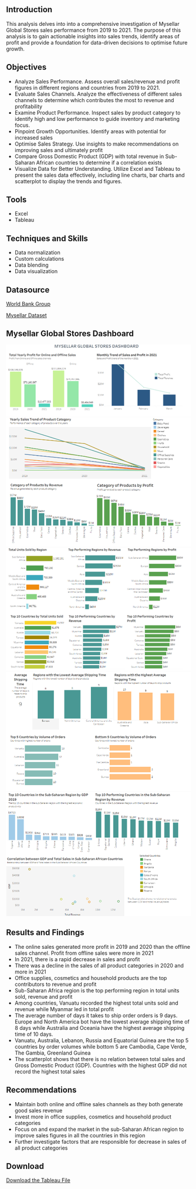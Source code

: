 ## Introduction

This analysis delves into into a comprehensive investigation of Mysellar Global Stores sales performance from 2019 to 2021. The purpose of this analysis is to gain actionable insights into sales trends, identify areas of profit and provide a foundation for data-driven decisions to optimise future growth.

## Objectives

- Analyze Sales Performance. Assess overall sales/revenue and profit figures in different regions and countries from 2019 to 2021.
- Evaluate Sales Channels. Analyze the effectiveness of different sales channels to determine which contributes the most to revenue and profitability
- Examine Product Performance. Inspect sales by product category to identify high and low performance to guide inventory and marketing focus.
- Pinpoint Growth Opportunities. Identify areas with potential for increased sales
- Optimise Sales Strategy. Use insights to make recommendations on improving sales and ultimately profit
- Compare Gross Domestic Product (GDP) with total revenue in Sub-Saharan African countries to determine if a correlation exists
-	Visualize Data for Better Understanding. Utilize Excel and Tableau to present the sales data effectively, including line charts, bar charts and scatterplot to display the trends and figures.
  
## Tools
- Excel
- Tableau
  
## Techniques and Skills
-	Data normalization
-	Custom calculations
-	Data blending 
-	Data visualization

## Datasource
<a href = "https://data.worldbank.org/indicator/NY.GDP.MKTP.CD?end=2021&locations=ZG&start=2019"> World Bank Group </a>

<a href = "https://github.com/BankeKayode/demo-Mysellar-Global-Stores-Sales-Analysis/blob/main/assets/Mysellar%20Global%20Sales%20Dataset.xlsx"> Mysellar Dataset <a/>

## Mysellar Global Stores Dashboard
![Dashboard 1](https://github.com/BankeKayode/demo-Mysellar-Global-Stores-Sales-Analysis/blob/main/assets/View%201.png)
![Dashboard 2](https://github.com/BankeKayode/demo-Mysellar-Global-Stores-Sales-Analysis/blob/main/assets/View%202.png)
![Dashboard 3](https://github.com/BankeKayode/demo-Mysellar-Global-Stores-Sales-Analysis/blob/main/assets/View%203.png)
![Dashboard 4](https://github.com/BankeKayode/demo-Mysellar-Global-Stores-Sales-Analysis/blob/main/assets/View%204.png)
![Dashboard 5](https://github.com/BankeKayode/demo-Mysellar-Global-Stores-Sales-Analysis/blob/main/assets/View%205.png)

## Results and Findings
-	The online sales generated more profit in 2019 and 2020 than the offline sales channel. Profit from offline sales were more in 2021
-	In 2021, there is a rapid decrease in sales and profit
-	There was a decline in the sales of all product categories in 2020 and more in 2021
-	Office supplies, cosmetics and household products are the top contributors to revenue and profit
-	Sub-Saharan Africa region is the top performing region in total units sold, revenue and profit
-	Among countries, Vanuatu recorded the highest total units sold and revenue while Myanmar led in total profit
-	The average number of days it takes to ship order orders is 9 days. Europe and North America bot have the lowest average shipping time of 8 days while Australia and Oceania have the highest average shipping time of 10 days.
-	Vanuatu, Australia, Lebanon, Russia and Equatorial Guinea are the top 5 countries by order volumes while bottom 5 are Cambodia, Cape Verde, The Gambia, Greenland Guinea  
-	The scatterplot shows that there is no relation between total sales and Gross Domestic Product (GDP). Countries with the highest GDP did not record the highest total sales

## Recommendations

-	Maintain both online and offline sales channels as they both generate good sales revenue
-	Invest more in office supplies, cosmetics and household product categories 
-	Focus on and expand the market in the sub-Saharan African region to improve sales figures in all the countries in this region
-	Further investigate factors that are responsible for decrease in sales of all product categories

## Download
<a href = "https://github.com/BankeKayode/demo-Mysellar-Global-Stores-Sales-Analysis/blob/main/assets/Capstone%20project.twb"> Download the Tableau File </a>

